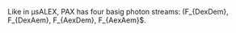 Like in μsALEX, PAX has four basig photon streams: 
\(F_{DexDem}, F_{DexAem}, F_{AexDem}, F_{AexAem}$.